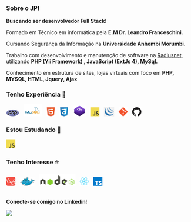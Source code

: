 ### Sobre o JP!

**Buscando ser desenvolvedor Full Stack**! 

Formado em Técnico em informática pela **E.M Dr. Leandro Franceschini.**

Cursando Segurança da Informação na **Universidade Anhembi Morumbi**.

Trabalho com desenvolvimento e manutenção de software na [Radiusnet](https://www.radius.net.br/), utilizando **PHP (Yii Framework) , JavaScript (ExtJs 4), MySql.**

Conhecimento em estrutura de sites, lojas virtuais com foco em **PHP, MYSQL, HTML, Jquery, Ajax**


###  Tenho Experiência   🚀

<div>
  <img src="./images/php.png" width="35" title="PHP"/> &nbsp;
  <img src="./images/mysql.png" width="50" title="MySQL"/> &nbsp;
  <img src="./images/html.png" width="25" title="HTML5"/> &nbsp;
  <img src="./images/css.png" width="25" title="CSS3"/> &nbsp;
  <img src="./images/bootstrap-stack.png" width="35" title="Bootstrap"/> &nbsp;
  <img src="./images/js.png" width="25" title="JavaScript"/> &nbsp;
  <img src="./images/logoJquery.png" width="28" title="Jquery"/> &nbsp;
  <img src="./images/git.png" width="25" title="Git"/> &nbsp;
  <img src="./images/github.png" width="25" title="Github"/> &nbsp;
</div>

###  Estou Estudando   :book:

<div>
  <img src="./images/js.png" width="25" title="JavaScript"/> &nbsp;
</div>

###  Tenho Interesse   :star:

<div>
  <img src="./images/laravelNew.png" width="25" title="Laravel"/> &nbsp;
  <img src="./images/docker.png" width="40" title="Docker"/> &nbsp;
  <img src="./images/node.png" width="100" title="Node JS"/> &nbsp;
  <img src="./images/react.png" width="25" title="ReactJS / ReactNative"/> &nbsp;
  <img src="./images/typescript.png" width="25" title="TypeScript"/> &nbsp;
</div>


<br />

**Conecte-se comigo no Linkedin**! 

[<img src="https://img.shields.io/badge/linkedin-%230077B5.svg?&style=for-the-badge&logo=linkedin&logoColor=white" />](https://www.linkedin.com/in/jo%C3%A3o-pedro-64b221170/)
